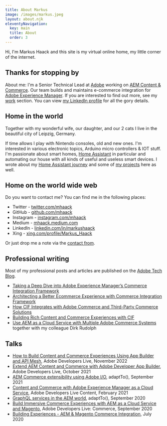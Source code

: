 ```yaml
---
title: About Markus
image: /images/markus.jpeg
layout: about.njk
eleventyNavigation:
  key: main
  title: About
  order: 3
---
```


Hi, I'm Markus Haack and this site is my virtual online home, my little corner of the internet.

## Thanks for stopping by

About me: I'm a Senior Technical Lead at [Adobe](https://www.adobe.com) working on [AEM Content & Commerce](https://experienceleague.adobe.com/docs/experience-manager-cloud-service/content-and-commerce/home.html). Our team builds and maintains e-commerce integration for [Adobe Experience Manager](https://www.adobe.com/marketing/experience-manager.html). If you are interested to find out more, see my [work](/work/) section. You can view [my LinkedIn profile](https://de.linkedin.com/in/markushaack/) for all the gory details.

## Home in the world

Together with my wonderful wife, our daughter, and our 2 cats I live in the beautiful city of Leipzig, Germany.

If time allows I play with Nintendo consoles, old and new ones. I'm interested in various electronic topics, Arduino micro controllers & IOT stuff. I'm passionate about smart homes, [Home Assistant](https://www.home-assistant.io/) in particular and automating our house with all kinds of useful and useless smart devices. I wrote about my [Home Assistant journey](/home-assistant/) and some of [my projects](/projects/) here as well.

## Home on the world wide web

Do you want to contact me? You can find me in the following places:

- Twitter - [twitter.com/mhaack](https://twitter.com/mhaack)
- GitHub - [github.com/mhaack](https://github.com/mhaack)
- Instagram - [instagram.com/mhaack](https://instagram.com/mhaack)
- Medium - [mhaack.medium.com](https://mhaack.medium.com/)
- LinkedIn - [linkedin.com/in/markushaack](https://de.linkedin.com/in/markushaack)
- Xing - [xing.com/profile/Markus_Haack](https://www.xing.com/profile/Markus_Haack/)

Or just drop me a note via the [contact from](/#contact).

## Professional writing

Most of my professional posts and articles are published on the [Adobe Tech Blog](https://medium.com/adobetech).

- [Taking a Deep Dive into Adobe Experience Manager’s Commerce Integration Framework](https://medium.com/adobetech/taking-a-deep-dive-into-adobe-experience-managers-commerce-integration-framework-631947b0a9a7)
- [Architecting a Better Ecommerce Experience with Commerce Integration Framework](https://medium.com/adobetech/architecting-a-better-ecommerce-experience-with-adobe-experience-managers-commerce-integration-712feef5de8)
- [How CIF Integrates with Adobe Commerce and Third-Party Commerce Solutions](https://medium.com/adobetech/how-cif-integrates-with-adobe-commerce-and-third-party-commerce-solutions-5a5efb8da2a0)
- [Building Rich Content and Commerce Experiences with CIF](https://medium.com/adobetech/building-rich-content-and-commerce-experiences-with-cif-754685dc2927)
- [Use AEM as a Cloud Service with Multiple Adobe Commerce Systems](https://medium.com/adobetech/use-aem-as-a-cloud-service-with-multiple-adobe-commerce-systems-9295612a9554) together with my colleague Dirk Rudolph

## Talks

- [How to Build Content and Commerce Experiences Using App Builder and API Mesh](https://experienceleague.adobe.com/docs/adobe-developers-live-events/events/2022/nov2022/api-mesh.html?lang=en), Adobe Developers Live, November 2022
- [Extend AEM Content and Commerce with Adobe Developer App Builder](https://experienceleague.adobe.com/docs/adobe-developers-live-events/events/2021/oct2021/extend-aem-app-builder.html?lang=en), Adobe Developers Live, October 2021
- [AEM Commerce extensibility using Adobe I/O](https://adapt.to/2021/en/schedule/aem-commerce-extensibility-using-adobe-io.html), adaptTo(), September 2021
- [Content and Commerce with Adobe Experience Manager as a Cloud Service](https://experienceleague.adobe.com/docs/adobe-developers-live-events/events/2021/feb2021/content-commerce.html?lang=en), Adobe Developers Live Content, February 2021
- [GraphQL services in the AEM world](https://adapt.to/2020/en/schedule/graphql-services-in-the-aem-world.html), adaptTo(), September 2020
- [Build Immersive Commerce Experiences with AEM as a Cloud Service and Magento](https://www.youtube.com/watch?v=eTndmm77WII&list=PLcVEYUqU7VRdtIRFszb7IBtAiuuJCfgm1&index=10), Adobe Developers Live: Commerce, September 2020
- [Building Experiences - AEM & Magento Commerce Integration](/building-experiences-with-aem-and-magento/), July 2020
